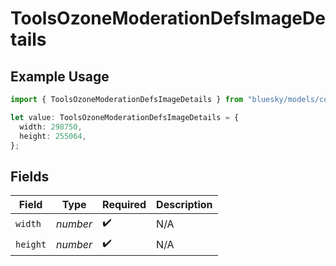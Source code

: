 # ToolsOzoneModerationDefsImageDetails

## Example Usage

```typescript
import { ToolsOzoneModerationDefsImageDetails } from "bluesky/models/components";

let value: ToolsOzoneModerationDefsImageDetails = {
  width: 298750,
  height: 255064,
};
```

## Fields

| Field              | Type               | Required           | Description        |
| ------------------ | ------------------ | ------------------ | ------------------ |
| `width`            | *number*           | :heavy_check_mark: | N/A                |
| `height`           | *number*           | :heavy_check_mark: | N/A                |